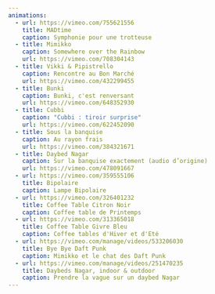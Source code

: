 ```yaml
---
animations:
  - url: https://vimeo.com/755621556
    title: MADtime
    caption: Symphonie pour une trotteuse
  - title: Mimikko
    caption: Somewhere over the Rainbow
    url: https://vimeo.com/708304143
  - title: Vikki & Pipistrello
    caption: Rencontre au Bon Marché
    url: https://vimeo.com/432299455
  - title: Bunki
    caption: Bunki, c'est renversant
    url: https://vimeo.com/648352930
  - title: Cubbi
    caption: "Cubbi : tiroir surprise"
    url: https://vimeo.com/622452090
  - title: Sous la banquise
    caption: Au rayon frais
    url: https://vimeo.com/384321671
  - title: Daybed Nagar
    caption: Sur la banquise exactement (audio d’origine)
    url: https://vimeo.com/478091667
  - url: https://vimeo.com/359555106
    title: Bipolaire
    caption: Lampe Bipolaire
  - url: https://vimeo.com/326401232
    title: Coffee Table Citron Noir
    caption: Coffee table de Printemps
  - url: https://vimeo.com/313365018
    title: Coffee Table Givre Bleu
    caption: Coffee tables d'Hiver et d'Eté
  - url: https://vimeo.com/manage/videos/533206030
    title: Bye Bye Daft Punk
    caption: Mimikko et le chat des Daft Punk
  - url: https://vimeo.com/manage/videos/251470235
    title: D﻿aybeds Nagar, indoor & outdoor
    caption: Prendre la vague sur un daybed Nagar
---
```

